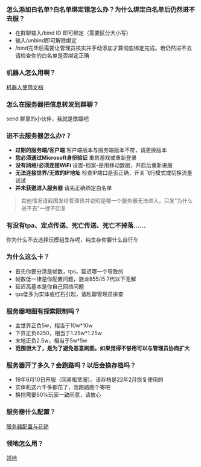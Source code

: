 ### 怎么添加白名单?白名单绑定错怎么办？为什么绑定白名单后仍然进不去服？
* 在群聊输入/bind ID 即可绑定（需要区分大小写）
* 输入/unbind即可解除绑定
* /bind完毕后需要让管理员核实并手动添加才算彻底绑定完成。若仍然进不去请检查你的白名单是否绑定正确
### 机器人怎么用啊？
[机器人使用文档](https://github.com/doubiovo/3wind/wiki/%E6%9C%BA%E5%99%A8%E4%BA%BA%E4%BD%BF%E7%94%A8%E6%95%99%E7%A8%8B)
### 怎么在服务器把信息转发到群聊？
send 群里的小伙伴，我就是歌姬吧
### 进不去服务器怎么办?？
* **过期的服务端/客户端** 客户端版本与服务端版本不符，请更换版本
* **您必须通过Microsoft身份验证** 重启游戏或重新登录
* **没有网络/必须连接WiFi** 设置-档案-是用移动数据，开启后重新进服
* **无法连接世界/无效的IP地址** 检查IP端口是否正确，开关飞行模式或切换流量试试
* **并未获邀进入服务器** 请先正确绑定白名单
> 其他情况请截图发给管理员并说明是哪一个服务器无法进入，只发"为什么进不去"一律不回复
### 有没有tpa、定点传送、死亡传送、死亡不掉落……
你为什么不去选择玩模组生存呢，纯生存你要什么自行车
### 为什么这么卡？
* 首先你要分清是帧数，tps，延迟哪一个导致的
* 帧数低一律是你配置问题，骁龙855/i5 7代以下无解
* 延迟高基本是你自己网络问题
* tps低多为实体或红石引起，请私聊管理员排查
### 服务器地图有探索限制吗？
* 主世界正负5w，相当于10w*10w 
* 下界正负6250，相当于1.25w*1.25w 
* 末地正负2.5w，相当于5w*5w  
* **范围很大了，是为了避免恶意刷图。如果觉得不够用可以与管理员协商扩大**
### 服务器开了多久？会跑路吗？以后会换存档吗？
* 19年6月10日开服（网易租赁服）。该存档是22年2月恢复使用的
* 实体机这六千多都花了，我跑路图个寄吧
* 换挡需要60%玩家一致同意，请放心
### 服务器什么配置？
[服务器配置与花销](https://github.com/doubiovo/3wind/wiki/%E6%9C%8D%E5%8A%A1%E5%99%A8%E9%85%8D%E7%BD%AE%E4%B8%8E%E8%8A%B1%E9%94%80)
### 领地怎么用？
[领地](https://github.com/doubiovo/3wind/wiki/%E9%A2%86%E5%9C%B0)
